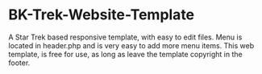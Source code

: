 # BK-Trek-Website-Template
A Star Trek based responsive template, with easy to edit files. Menu is located in header.php and is very easy to add more menu items. This web template, is free for use, as long as leave the template copyright in the footer.

